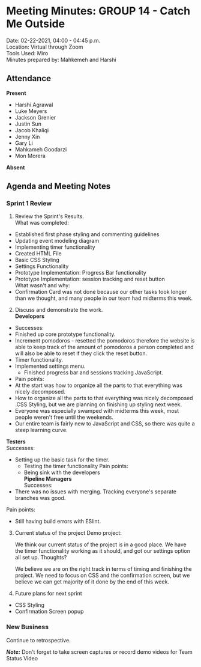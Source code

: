 # Meeting Minutes: GROUP 14 - **Catch Me Outside**
Date: 02-22-2021, 04:00 - 04:45 p.m.  
Location: Virtual through Zoom   
Tools Used: Miro  
Minutes prepared by: Mahkemeh and Harshi

## Attendance
**Present**
- Harshi Agrawal
- Luke Meyers 
- Jackson Grenier
- Justin Sun 
- Jacob Khaliqi
- Jenny Xin
- Gary Li
- Mahkameh Goodarzi
- Mon Morera

**Absent**


## Agenda and Meeting Notes
### Sprint 1 Review
1. Review the Sprint's Results.      
What was completed:
  - Established first phase styling and commenting guidelines   
  - Updating event modeling diagram
  - Implementing timer functionality
  - Created HTML File
  - Basic CSS Styling
  - Settings Functionality
  - Prototype Implementation: Progress Bar functionality 
  - Prototype Implementation: session tracking and reset button   
What wasn't and why:
  - Confirmation Card was not done because our other tasks took longer than we thought, and many people in our team had midterms this week.

2. Discuss and demonstrate the work.   
**Developers**      
- Successes:  
- Finished up core prototype functionality.  
- Increment pomodoros - resetted the pomodoros therefore the website is able to keep track of the amount of pomodoros a person completed and will also be able to reset if they click the reset button.  
- Timer functionality.  
- Implemented settings menu.  
  - Finished progress bar and sessions tracking JavaScript.  
- Pain points:  
- At the start was how to organize all the parts to that everything was nicely decomposed.   
- How to organize all the parts to that everything was nicely decomposed .CSS Styling, but we are planning on finishing up styling next week.   
- Everyone was especially swamped with midterms this week, most people weren't free until the weekends.   
- Our entire team is fairly new to JavaScript and CSS, so there was quite a steep learning curve.   
 
**Testers**   
Successes: 
- Setting up the basic task for the timer. 
  - Testing the timer functionality
Pain points: 
  - Being sink with the developers     
**Pipeline Managers**   
Successes:    
- There was no issues with merging. Tracking everyone's separate branches was good.   
 
Pain points:   
   - Still having build errors with ESlint.    



3. Current status of the project
Demo project: 

   We think our current status of the project is in a good place. We have the timer functionality working as it should, and got our settings option all set up.
Thoughts?

   We believe we are on the right track in terms of timing and finishing the project. We need to focus on CSS and the confirmation screen, but we believe we can get majority of it done by the end of this week.

4. Future plans for next sprint
- CSS Styling
- Confirmation Screen popup

### New Business
Continue to retrospective.

***Note:*** Don't forget to take screen captures or record demo videos for Team Status Video
